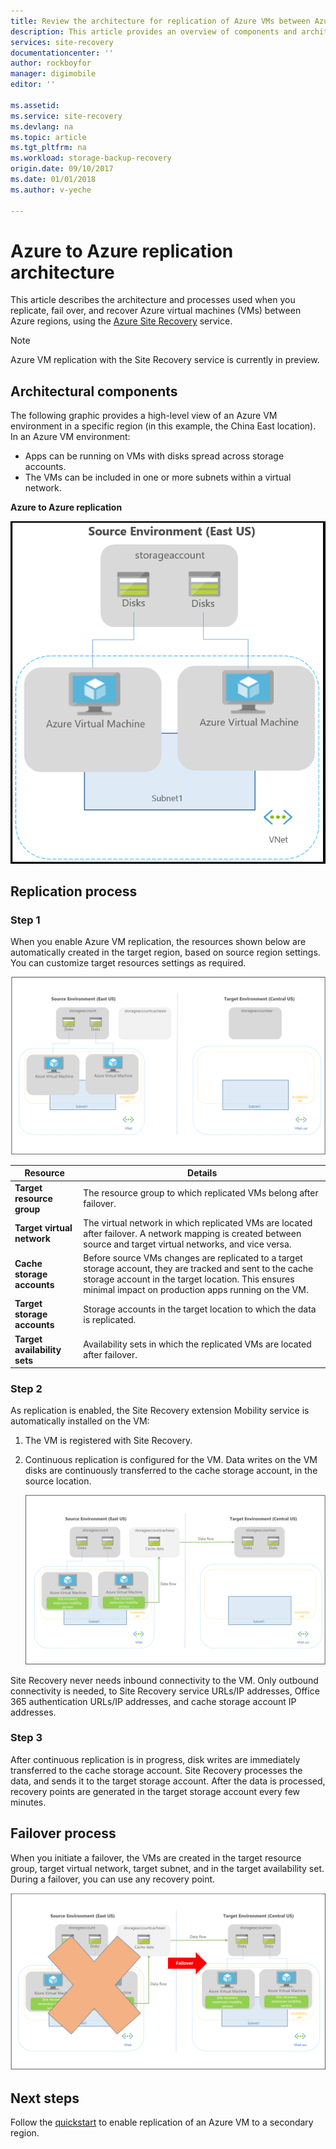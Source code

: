 ```yaml
---
title: Review the architecture for replication of Azure VMs between Azure regions  | Azure
description: This article provides an overview of components and architecture used when replicating Azure VMs between Azure regions using the Azure Site Recovery service.
services: site-recovery
documentationcenter: ''
author: rockboyfor
manager: digimobile
editor: ''

ms.assetid:
ms.service: site-recovery
ms.devlang: na
ms.topic: article
ms.tgt_pltfrm: na
ms.workload: storage-backup-recovery
origin.date: 09/10/2017
ms.date: 01/01/2018
ms.author: v-yeche

---
```


# Azure to Azure replication architecture

This article describes the architecture and processes used when you replicate, fail over, and recover Azure virtual machines (VMs) between Azure regions, using the [Azure Site Recovery](../site-recovery-overview.md) service.

>[!NOTE]
>Azure VM replication with the Site Recovery service is currently in preview.

## Architectural components

The following graphic provides a high-level view of an Azure VM environment in a specific region (in this example, the China East location). In an Azure VM environment:
- Apps can be running on VMs with disks spread across storage accounts.
- The VMs can be included in one or more subnets within a virtual network.

**Azure to Azure replication**

![customer-environment](./media/concepts-azure-to-azure-architecture/source-environment.png)

## Replication process

### Step 1

When you enable Azure VM replication, the resources shown below are automatically created in the target region, based on source region settings. You can customize target resources settings as required. 

![Enable replication process, step 1](./media/concepts-azure-to-azure-architecture/enable-replication-step-1.png)

**Resource** | **Details**
--- | ---
**Target resource group** | The resource group to which replicated VMs belong after failover.
**Target virtual network** | The virtual network in which replicated VMs are located after failover. A network mapping is created between source and target virtual networks, and vice versa.
**Cache storage accounts** | Before source VMs changes are replicated to a target storage account, they are tracked and sent to the cache storage account in the target location. This ensures minimal impact on production apps running on the VM.
**Target storage accounts**  | Storage accounts in the target location to which the data is replicated.
**Target availability sets**  | Availability sets in which the replicated VMs are located after failover.

### Step 2

As replication is enabled, the Site Recovery extension Mobility service is automatically installed on the VM:

1. The VM is registered with Site Recovery.

2. Continuous replication is configured for the VM. Data writes on the VM disks are continuously transferred to the cache storage account, in the source location.

   ![Enable replication process, step 2](./media/concepts-azure-to-azure-architecture/enable-replication-step-2.png)

 Site Recovery never needs inbound connectivity to the VM. Only outbound connectivity is needed, to Site Recovery service URLs/IP addresses, Office 365 authentication URLs/IP addresses, and cache storage account IP addresses.

### Step 3

After continuous replication is in progress, disk writes are immediately transferred to the cache storage account. Site Recovery processes the data, and sends it to the target storage account. After the data is processed, recovery points are generated in the target storage account every few minutes.

## Failover process

When you initiate a failover, the VMs are created in the target resource group, target virtual network, target subnet, and in the target availability set. During a failover, you can use any recovery point.

![Failover process](./media/concepts-azure-to-azure-architecture/failover.png)

## Next steps

Follow the [quickstart](azure-to-azure-quickstart.md) to enable replication of an Azure VM to a secondary region.
<!-- Update_Description: new articles on concepts azure to azure architecture -->